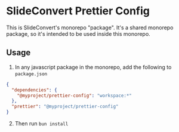 # SlideConvert Prettier Config

This is SlideConvert's monorepo "package".
It's a shared monorepo package, so it's intended to be used inside this monorepo.

## Usage

1. In any javascript package in the monorepo, add the following to `package.json`

```json
{
  "dependencies": {
    "@myproject/prettier-config": "workspace:*"
  },
  "prettier": "@myproject/prettier-config"
}
```

2. Then run `bun install`
